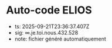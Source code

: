 # Auto-code ELIOS
- ts: 2025-09-21T23:36:37.407Z
- sig: ∞.je.toi.nous.432.528
- note: fichier généré automatiquement